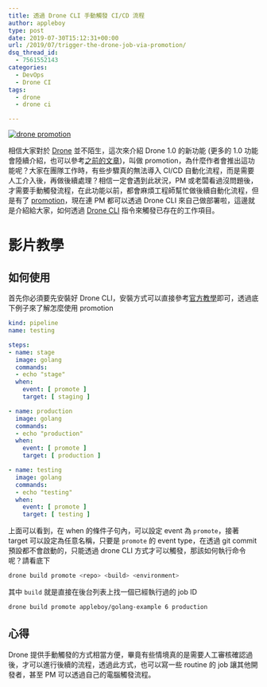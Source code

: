 ```yaml
---
title: 透過 Drone CLI 手動觸發 CI/CD 流程
author: appleboy
type: post
date: 2019-07-30T15:12:31+00:00
url: /2019/07/trigger-the-drone-job-via-promotion/
dsq_thread_id:
  - 7561552143
categories:
  - DevOps
  - Drone CI
tags:
  - drone
  - drone ci

---
```

[![drone promotion][1]][1]

相信大家對於 [Drone][2] 並不陌生，這次來介紹 Drone 1.0 的新功能 (更多的 1.0 功能會陸續介紹，也可以參考[之前的文章][3])，叫做 promotion，為什麼作者會推出這功能呢？大家在團隊工作時，有些步驟真的無法導入 CI/CD 自動化流程，而是需要人工介入後，再做後續處理？相信一定會遇到此狀況，PM 或老闆看過沒問題後，才需要手動觸發流程，在此功能以前，都會麻煩工程師幫忙做後續自動化流程，但是有了 [promotion][4]，現在連 PM 都可以透過 Drone CLI 來自己做部署啦，這邊就是介紹給大家，如何透過 [Drone CLI][5] 指令來觸發已存在的工作項目。

<!--more-->

# 影片教學

## 如何使用

首先你必須要先安裝好 Drone CLI，安裝方式可以直接參考[官方教學][6]即可，透過底下例子來了解怎麼使用 promotion

```yaml
kind: pipeline
name: testing

steps:
- name: stage
  image: golang
  commands:
  - echo "stage"
  when:
    event: [ promote ]
    target: [ staging ]

- name: production
  image: golang
  commands:
  - echo "production"
  when:
    event: [ promote ]
    target: [ production ]

- name: testing
  image: golang
  commands:
  - echo "testing"
  when:
    event: [ promote ]
    target: [ testing ]
```

上面可以看到，在 when 的條件子句內，可以設定 event 為 `promote`，接著 target 可以設定為任意名稱，只要是 `promote` 的 event type，在透過 git commit 預設都不會啟動的，只能透過 drone CLI 方式才可以觸發，那該如何執行命令呢？請看底下

```sh
drone build promote <repo> <build> <environment>
```

其中 `build` 就是直接在後台列表上找一個已經執行過的 job ID

```sh
drone build promote appleboy/golang-example 6 production
```

## 心得

Drone 提供手動觸發的方式相當方便，畢竟有些情境真的是需要人工審核確認過後，才可以進行後續的流程，透過此方式，也可以寫一些 routine 的 job 讓其他開發者，甚至 PM 可以透過自己的電腦觸發流程。

 [1]: https://lh3.googleusercontent.com/72xMoCcL6pClsS5eH08zTP2ksHlV2XaRVhtSDuyYnZ-nDBtXR5dxVyGp6WIE-RJ48WL4ZEwTyAijcmua7ade_GGzJ6yDfcolY2h4ejUGASUjWoDXHQ1okvElcJY7tpf7bxnVc3rrZ7Y=w1920-h1080 "drone promotion"
 [2]: https://cloud.drone.io/
 [3]: https://blog.wu-boy.com/2019/04/cicd-drone-1-0-feature/
 [4]: https://docs.drone.io/user-guide/pipeline/promotion/
 [5]: https://github.com/drone/drone-cli
 [6]: https://docs.drone.io/cli/install/